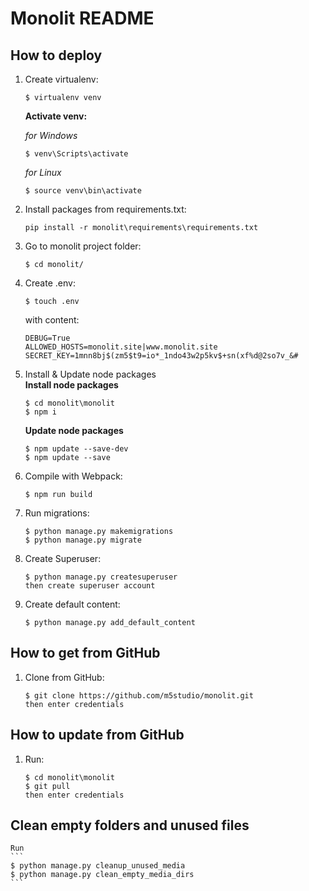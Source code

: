 # Monolit README

## How to deploy
1. Create virtualenv:
    ```
    $ virtualenv venv
    ```
    **Activate venv:**  

    *for Windows*
    ```
    $ venv\Scripts\activate
    ```

    *for Linux*
    ```
    $ source venv\bin\activate
    ```
1. Install packages from requirements.txt:
    ```
    pip install -r monolit\requirements\requirements.txt
    ```

1. Go to monolit project folder:
    ```
    $ cd monolit/
    ```

1. Create .env:
    ```
    $ touch .env
    ```

    with content:
    ```
    DEBUG=True
    ALLOWED_HOSTS=monolit.site|www.monolit.site
    SECRET_KEY=1mnn8bj$(zm5$t9=io*_1ndo43w2p5kv$+sn(xf%d@2so7v_&#
    ```
1. Install & Update node packages  
    **Install node packages**
    ```
    $ cd monolit\monolit
    $ npm i
    ```

    **Update node packages**
    ```
    $ npm update --save-dev
    $ npm update --save
    ```

1. Compile with Webpack:
    ```
    $ npm run build
    ```

1. Run migrations:
    ```
    $ python manage.py makemigrations
    $ python manage.py migrate
    ```

1. Create Superuser:
    ```
    $ python manage.py createsuperuser
    then create superuser account
    ```

1. Create default content:
    ```
    $ python manage.py add_default_content
    ```


## How to get from GitHub
1. Clone from GitHub:
    ```
    $ git clone https://github.com/m5studio/monolit.git
    then enter credentials
    ```


## How to update from GitHub
1. Run:
    ```
    $ cd monolit\monolit
    $ git pull
    then enter credentials
    ```

## Clean empty folders and unused files
    Run
    ```
    $ python manage.py cleanup_unused_media
    $ python manage.py clean_empty_media_dirs
    ```
